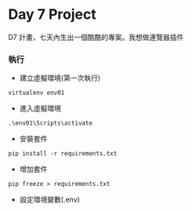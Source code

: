 # Day 7 Project

D7 計畫，七天內生出一個酷酷的專案。我想做連覽器插件

### 執行
- 建立虛擬環境(第一次執行)
```
virtualenv env01
```
- 進入虛擬環境
```
.\env01\Scripts\activate
```
- 安裝套件
```
pip install -r requirements.txt
```


- 增加套件
```
pip freeze > requirements.txt
```

- 設定環境變數(.env)
